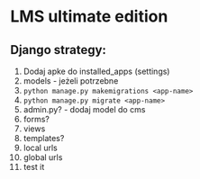 # LMS ultimate edition

## Django strategy:
1. Dodaj apke do installed_apps (settings)
2. models - jeżeli potrzebne
3. `python manage.py makemigrations <app-name>`
4. `python manage.py migrate <app-name>`
5. admin.py? - dodaj model do cms
6. forms?
7. views
8. templates?
9. local urls
10. global urls
11. test it